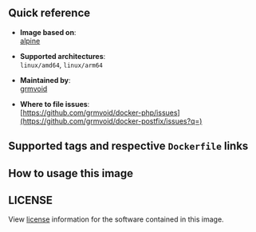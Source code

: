 ## Quick reference
- **Image based on**:   
  [alpine](https://hub.docker.com/_/alpine)

- **Supported architectures**:    
  `linux/amd64`, `linux/arm64`

- **Maintained by**:  
  [grmvoid](https://github.com/grmvoid)

- **Where to file issues**:    
  [https://github.com/grmvoid/docker-php/issues](https://github.com/grmvoid/docker-postfix/issues?q=)

## Supported tags and respective `Dockerfile` links

## How to usage this image

## LICENSE

View [license](https://de.postfix.org/ftpmirror/LICENSE) information for the software contained in this image.